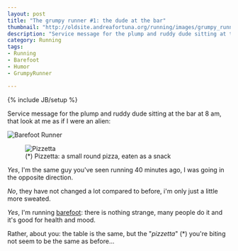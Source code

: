 ```yaml
---
layout: post
title: "The grumpy runner #1: the dude at the bar"
thumbnail: "http://oldsite.andreafortuna.org/running/images/grumpy_runner.jpg"
description: "Service message for the plump and ruddy dude sitting at the bar at 8 am, that look at me as if I were an alien..."
category: Running
tags: 
- Running
- Barefoot
- Humor
- GrumpyRunner

---
```

{% include JB/setup %}

Service message for the plump and ruddy dude sitting at the bar at 8 am, that look at me as if I were an alien:

![Barefoot Runner](http://oldsite.andreafortuna.org/running/images/grumpy_runner.jpg)
<!-- more -->
<figure>
  <img src="http://oldsite.andreafortuna.org/running/images/pizzetta.jpg" alt="Pizzetta">
  <figcaption>(*) Pizzetta: a small round pizza, eaten as a snack</figcaption>
</figure>

*Yes*, I'm the same guy you've seen running 40 minutes ago, I was going in the opposite direction.

*No*, they have not changed a lot compared to before, i'm only just  a little more sweated.

*Yes*, I'm running [barefoot](http://oldsite.andreafortuna.org/tags.html#Barefoot-ref): there is nothing strange, many people do it and it's good for health and mood.



Rather, about you: the table is the same, but the "*pizzetta*" (*)  you're biting not seem to be the same as before...
